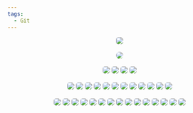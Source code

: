```yaml
---
tags:
  - Git
---
```

<div class="badges" align="center">
	<a href="./LICENSE.md"><img class="badge" src="https://img.shields.io/github/license/Nighty3098/saikt_bot?style=for-the-badge&color=a6e0b8&logoColor=ffffff&labelColor=1c1c29" style="border-radius: 5px;"/></a>
	<br><br>
	<img src="https://invidget.switchblade.xyz/r8jWX8ugDd" style="border-radius: 15px;"/><br><br>
	<a href="https://discord.gg/#9707" target="blank"><img src="https://img.shields.io/badge/Discord-%237589d5.svg?style=for-the-badge&logo=discord&logoColor=black"  style="border-radius: 5px;"/></a>
	<a href="https://t.me/Night3098" target="blank"><img src="https://img.shields.io/badge/Telegram-7dc4e4?style=for-the-badge&logo=telegram&logoColor=black"  style="border-radius: 5px;"/></a>
	<a href="mailto:night3098game@gmail.com" target="blank"><img src="https://img.shields.io/badge/Gmail-f5a7a0?style=for-the-badge&logo=gmail&logoColor=black"  style="border-radius: 5px;"/></a>
	<a href="https://www.reddit.com/user/Night3098" target="blank"><img src="https://img.shields.io/badge/Reddit-f5a7a0?style=for-the-badge&logo=reddit&logoColor=black"  style="border-radius: 5px;"/></a>
	<br><br>
	<img src="https://img.shields.io/github/created-at/Nighty3098/CodeKeeper?style=for-the-badge&color=7dc4e4&logoColor=D9E0EE&labelColor=1c1c29" style="border-radius: 5px;">
	<img src="https://img.shields.io/github/release-date/Nighty3098/CodeKeeper?style=for-the-badge&color=e0ea9d&logoColor=D9E0EE&labelColor=171b22" style="border-radius: 5px;" />
	<img class="badge" src="https://img.shields.io/github/last-commit/Nighty3098/CodeKeeper?style=for-the-badge&color=7dc4e4&logoColor=D9E0EE&labelColor=1c1c29" style="border-radius: 5px;"/>
	<img class="badge" src="https://img.shields.io/github/issues-pr/Nighty3098/CodeKeeper?style=for-the-badge&color=ef9f9c&logoColor=85e185&labelColor=1c1c29" style="border-radius: 5px;" />
	<img class="badge" src="https://img.shields.io/github/repo-size/Nighty3098/CodeKeeper?style=for-the-badge&color=ea9de7&logoColor=D9E0EE&labelColor=171b22" style="border-radius: 5px;"/>
	<img class="badge" src="https://img.shields.io/github/release/Nighty3098/CodeKeeper?style=for-the-badge&color=7589d5&logoColor=ffffff&labelColor=1c1c29" style="border-radius: 5px;"/>
	<img class="badge" src="https://img.shields.io/github/issues/Nighty3098/CodeKeeper?style=for-the-badge&color=dbb6ed&logoColor=ffffff&labelColor=1c1c29"  style="border-radius: 5px;"/>
	<img class="badge" src="https://img.shields.io/github/downloads/Nighty3098/CodeKeeper/total?style=for-the-badge&color=e0ea9d&logoColor=D9E0EE&labelColor=171b22" style="border-radius: 5px;"/>
	<img src="https://img.shields.io/github/commit-activity/t/Nighty3098/CodeKeeper?style=for-the-badge&color=a6e0b8&logoColor=D9E0EE&labelColor=171b22" style="border-radius: 5px;"/>
	<img src="https://img.shields.io/github/languages/count/Nighty3098/CodeKeeper?style=for-the-badge&color=ea9de7&logoColor=D9E0EE&labelColor=171b22" style="border-radius: 5px;"/>
	<img class="badge" src="https://img.shields.io/github/stars/Nighty3098/CodeKeeper?style=for-the-badge&color=eed49f&logoColor=D9E0EE&labelColor=1c1c29" style="border-radius: 5px;"/>
	<img class="badge" src="https://img.shields.io/github/forks/Nighty3098/CodeKeeper?style=for-the-badge&color=9dc3ea&logoColor=D9E0EE&labelColor=1c1c29"  style="border-radius: 5px;"/>
	<br><br>
	<img  class="badge" src="https://img.shields.io/badge/c-%2300599C.svg?style=for-the-badge&logo=c&logoColor=black&color=7dc4e4" style="border-radius: 5px;"/>
	<img class="badge" src="https://img.shields.io/badge/c  ++-%2300599C.svg?style=for-the-badge&logo=c%2B%2B&logoColor=black&color=7dc4e4" style="border-radius: 5px;"/>
	<img class="badge" src="https://img.shields.io/badge/Qt-%23217346.svg?style=for-the-badge&logo=Qt&logoColor=black&color=a6e0b8" style="border-radius: 5px;"/>
	<img class="badge" src="https://img.shields.io/badge/sqlite-%2307405e.svg?style=for-the-badge&logo=sqlite&logoColor=black&color=7dc4e4" style="border-radius: 5px;"/>
	<img class="badge" src="https://img.shields.io/badge/markdown-%23000000.svg?style=for-the-badge&logo=markdown&logoColor=white" style="border-radius: 5px;"/>
	<img class="badge" src="https://img.shields.io/badge/github-%23121011.svg?style=for-the-badge&logo=github&logoColor=white"  style="border-radius: 5px;"/>
	<img class="badge" src="https://img.shields.io/badge/sfml-%232e7149.svg?style=for-the-badge&logo=sfml&logoColor=black&color=a6e0b8"  style="border-radius: 5px;"/>
	<img class="badge" src="https://img.shields.io/badge/python-3670A0?style=for-the-badge&logo=python&logoColor=black&color=7dc4e4" style="border-radius: 5px;"/>
	<img class="badge" src="https://img.shields.io/badge/Linux-FCC624?style=for-the-badge&logo=linux&logoColor=black&color=eed49f"  style="border-radius: 5px;"/>
	<img class="badge" src="https://img.shields.io/badge/CSS3-1572B6?style=for-the-badge&logo=css3&logoColor=black&color=7dc4e4"  style="border-radius: 5px;"/>
	<img class="badge" src="https://img.shields.io/badge/HTML5-E34F26?style=for-the-badge&logo=html5&logoColor=black&color=ef9f9c"  style="border-radius: 5px;"/>
	<img class="badge" src="https://img.shields.io/badge/BASH-121011?style=for-the-badge&logo=gnu-bash&logoColor=white"  style="border-radius: 5px;"/>
	<img class="badge" src="https://img.shields.io/badge/NeoVim-%2357A143.svg?&style=for-the-badge&logo=vim&logoColor=black&color=a6e0b8"  style="border-radius: 5px;"/>
	<img class="badge" src="https://img.shields.io/badge/javascript-%23323330.svg?style=for-the-badge&logo=javascript&logoColor=%23F7DF1E"  style="border-radius: 5px;"/>
	<img class="badge" src="https://img.shields.io/badge/typescript-%23007ACC.svg?style=for-the-badge&logo=typescript&logoColor=white" style="border-radius: 5px;"/>
</div>
